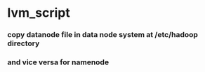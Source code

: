 # lvm_script

### copy datanode file in data node system at /etc/hadoop directory 
### and vice versa for namenode
